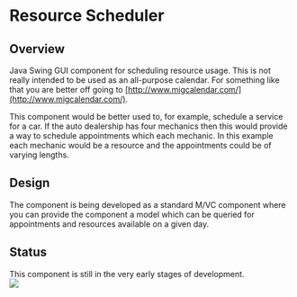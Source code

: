 # Resource Scheduler #

## Overview ##

Java Swing GUI component for scheduling resource usage.  This is not really intended to be used as an all-purpose calendar.  For something like that you are better off going to [http://www.migcalendar.com/](http://www.migcalendar.com/).

This component would be better used to, for example, schedule a service for a car.  If the auto dealership has four mechanics then this would provide a way to schedule appointments which each mechanic.  In this example each mechanic would be a resource and the appointments could be of varying lengths.

## Design ##

The component is being developed as a standard M/VC component where you can provide the component a model which can be queried for appointments and resources available on a given day.

## Status ##

This component is still in the very early stages of development.
<br />
<img src='http://resource-scheduler.thirdnf.com/screenshots/ResourceScheduler_0_2.png'>